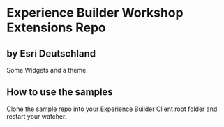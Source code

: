 # Experience Builder Workshop Extensions Repo
## by Esri Deutschland

Some Widgets and a theme.

## How to use the samples
Clone the sample repo into your Experience Builder Client root folder and restart your watcher.
